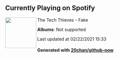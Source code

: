 ## Currently Playing on Spotify

[<img align="left" width="100" src="https://i.scdn.co/image/ab67616d0000b273236fd6fa4027394c3cef383c">](https://open.spotify.com/album/0yOfmrFPTbE4enpPh6huay)

The Tech Thieves - Fake

**Albums**: Not supported

Last updated at 02/22/2021 15:33

#### Generated with [20chan/github-now](https://github.com/20chan/github-now)


<!--
**20chan/20chan** is a ✨ _special_ ✨ repository because its `README.md` (this file) appears on your GitHub profile.

Here are some ideas to get you started:

- 🔭 I’m currently working on ...
- 🌱 I’m currently learning ...
- 👯 I’m looking to collaborate on ...
- 🤔 I’m looking for help with ...
- 💬 Ask me about ...
- 📫 How to reach me: ...
- 😄 Pronouns: ...
- ⚡ Fun fact: ...
-->
